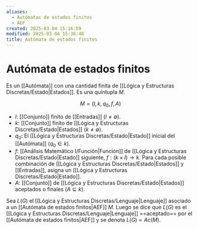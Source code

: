```yaml
---
aliases:
  - Autómatas de estados finitos
  - AEF
created: 2025-03-04 15:16:59
modified: 2025-03-04 15:36:48
title: Autómata de estados finitos
---
```


# Autómata de estados finitos

Es un [[Autómata]] con una cantidad finita de [[Lógica y Estructuras Discretas/Estado|Estados]]. Es una quíntupla $M$.

$$
M = \left( I, k, q_0, f, A \right)
$$

- $I$: [[Conjunto]] finito de [[Entradas]] ($I \neq \emptyset$).
- $k$: [[Conjunto]] finito de [[Lógica y Estructuras Discretas/Estado|Estados]] ($k \neq \emptyset$).
- $q_0$: El [[Lógica y Estructuras Discretas/Estado|Estado]] inicial del [[Autómata]] ($q_0 \in k$).
- $f$: [[Análisis Matemático I/Función|Función]] de [[Lógica y Estructuras Discretas/Estado|Estado]] siguiente, $f: \left( k \times I \right) \to k$. Para cada posible combinación de [[Lógica y Estructuras Discretas/Estado|Estados]] y [[Entradas]], asigna un [[Lógica y Estructuras Discretas/Estado|Estado]].
- $A$: [[Conjunto]] de [[Lógica y Estructuras Discretas/Estado|Estados]] aceptados o finales ($A \subseteq k$).

Sea $L(G)$ el [[Lógica y Estructuras Discretas/Lenguaje|Lenguaje]] asociado a un [[Autómata de estados finitos|AEF]] $M$. Luego se dice que $L(G)$ es el [[Lógica y Estructuras Discretas/Lenguaje|Lenguaje]] ==aceptado== por el [[Autómata de estados finitos|AEF]] y se denota $L(G) = Ac(M)$.

